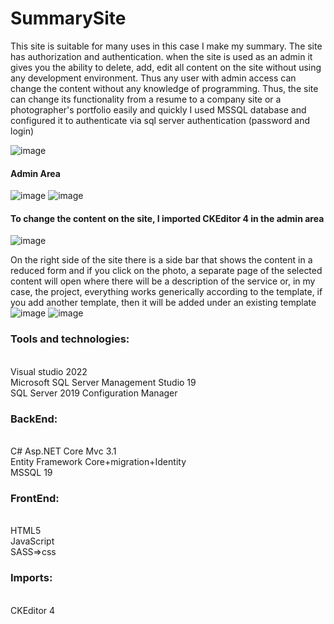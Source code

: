 # SummarySite

This site is suitable for many uses in this case I make my summary. 
The site has authorization and authentication. when the site is used as an admin it gives you 
the ability to delete, add, edit all content on the site without using any development environment. 
Thus any user with admin access can change the content without any knowledge of programming.
Thus, the site can change its functionality from a resume to a company site or a photographer's portfolio easily and quickly
I used MSSQL database and configured it to authenticate via sql server authentication (password and login)

![image](https://user-images.githubusercontent.com/75273945/153415306-bb9bdb9c-399f-4f7b-bded-d5975150abda.png)

<h4>Admin Area </h4>

![image](https://user-images.githubusercontent.com/75273945/153415633-1b2fe97c-e788-40f0-976f-c6049a1325c6.png)
![image](https://user-images.githubusercontent.com/75273945/153415525-fc57e822-ed46-4b23-a0ba-8849e4636a23.png)

<h4>To change the content on the site, I imported CKEditor 4 in the admin area</h4>

![image](https://user-images.githubusercontent.com/75273945/153415909-2023af84-1e7f-4cd3-9dd8-52fadf666e54.png)

On the right side of the site there is a side bar that shows the content in a reduced form and if you click on the photo,
a separate page of the selected content will open where there will be a description of the service or, in my case, the project,
everything works generically according to the template, if you add another template, then it will be added under an existing template
![image](https://user-images.githubusercontent.com/75273945/153416234-7687d3b2-2ac9-4878-8b3f-ca8ae76b8a96.png)
![image](https://user-images.githubusercontent.com/75273945/153416364-cb010eba-272c-4159-9368-e06089337b24.png)


<h3>Tools and technologies:</h3><br>
Visual studio 2022<br>
Microsoft SQL Server Management Studio 19<br>
SQL Server 2019 Configuration Manager<br>

<h3>BackEnd:</h3><br>
C# Asp.NET Core Mvc 3.1<br>
Entity Framework Core+migration+Identity<br>
MSSQL 19<br>


<h3>FrontEnd:</h3><br>
HTML5<br>
JavaScript<br>
SASS=>css<br>

<h3>Imports:</h3><br>
CKEditor 4<br>
